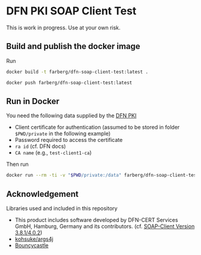 # DFN PKI SOAP Client Test

This is work in progress. Use at your own risk.

## Build and publish the docker image

Run 

```bash
docker build -t farberg/dfn-soap-client-test:latest .

docker push farberg/dfn-soap-client-test:latest
```

## Run in Docker

You need the following data supplied by the [DFN PKI](https://www.pki.dfn.de/ueberblick-dfn-pki/)
- Client certificate for authentication (assumed to be stored in folder `$PWD/private` in the following example)
- Password required to access the certificate
- `ra id` (cf. DFN docs)
- `CA name` (e.g., `test-client1-ca`)

Then run

```bash
docker run --rm -ti -v "$PWD/private:/data" farberg/dfn-soap-client-test -ra-id 1234 -p12file /data/your-cert.p12 -password your-pw
```

## Acknowledgement

Libraries used and included in this repository
- This product includes software developed by DFN-CERT Services GmbH, Hamburg, Germany and its contributors. (cf. [SOAP-Client Version 3.8.1/4.0.2](https://blog.pki.dfn.de/2019/11/soap-client-version-3-8-1-4-0-2/))
- [kohsuke/args4j](https://github.com/kohsuke/args4j)
- [Bouncycastle](https://www.bouncycastle.org/)
